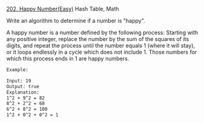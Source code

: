 [202. Happy Number(Easy)](https://leetcode.com/problems/happy-number/)
Hash Table, Math

Write an algorithm to determine if a number is "happy".

A happy number is a number defined by the following process:
Starting with any positive integer,
replace the number by the sum of the squares of its digits,
and repeat the process until the number equals 1 (where it will stay),
or it loops endlessly in a cycle which does not include 1.
Those numbers for which this process ends in 1 are happy numbers.

```html
Example:

Input: 19
Output: true
Explanation:
1^2 + 9^2 = 82
8^2 + 2^2 = 68
6^2 + 8^2 = 100
1^2 + 0^2 + 0^2 = 1
```